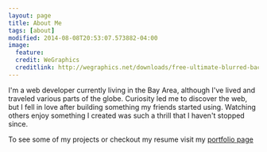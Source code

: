 ```yaml
---
layout: page
title: About Me
tags: [about]
modified: 2014-08-08T20:53:07.573882-04:00
image:
  feature: 
  credit: WeGraphics
  creditlink: http://wegraphics.net/downloads/free-ultimate-blurred-background-pack/
---
```


I'm a web developer currently living in the Bay Area, although I've lived and traveled various parts of the globe. Curiosity led me to discover the web, but I fell in love after building something my friends started using. Watching others enjoy something I created was such a thrill that I haven't stopped since.

To see some of my projects or checkout my resume visit my [portfolio page](http://www.jaygabriels.com)
